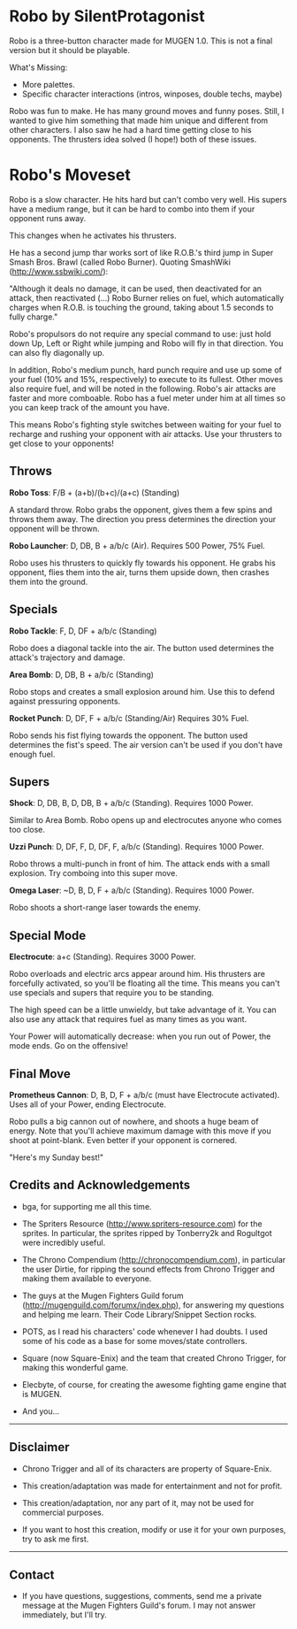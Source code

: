 
Robo by SilentProtagonist 
================================

Robo is a three-button character made for MUGEN 1.0.
This is not a final version but it should be playable.

What's Missing:

- More palettes.
- Specific character interactions (intros, winposes, double techs, maybe)

Robo was fun to make. He has many ground moves and funny poses. Still, I 
wanted to give him something that made him unique and different from other
characters. I also saw he had a hard time getting close to his opponents.
The thrusters idea solved (I hope!) both of these issues. 


Robo's Moveset
==============

Robo is a slow character. He hits hard but can't combo very well. 
His supers have a medium range, but it can be hard to combo into them if your 
opponent runs away.

This changes when he activates his thrusters.

He has a second jump thar works sort of like R.O.B.'s third jump in Super Smash Bros. 
Brawl (called Robo Burner). Quoting SmashWiki (http://www.ssbwiki.com/): 

"Although it deals no damage, it can be used, then deactivated for an attack,
then reactivated (...) Robo Burner relies on fuel, which automatically
charges when R.O.B. is touching the ground, taking about 1.5 seconds
to fully charge."

Robo's propulsors do not require any special command to use: just hold down
Up, Left or Right while jumping and Robo will fly in that direction. You can
also fly diagonally up.

In addition, Robo's medium punch, hard punch require and use up
some of your fuel (10% and 15%, respectively) to execute to its fullest. 
Other moves also require fuel, and will be noted in the following. Robo's 
air attacks are faster and more comboable. Robo has a fuel meter under him at all 
times so you can keep track of the amount you have.

This means Robo's fighting style switches between waiting for your fuel to recharge 
and rushing your opponent with air attacks. Use your thrusters to get close to your 
opponents!


Throws
--------------

**Robo Toss**: F/B + (a+b)/(b+c)/(a+c) (Standing)

A standard throw. Robo grabs the opponent, gives them a few spins and throws them away.
The direction you press determines the direction your opponent will be thrown.

**Robo Launcher**: D, DB, B + a/b/c (Air). Requires 500 Power, 75% Fuel.

Robo uses his thrusters to quickly fly towards his opponent. He grabs his opponent, 
flies them into the air, turns them upside down, then crashes them into the ground.

Specials
--------

**Robo Tackle**: F, D, DF + a/b/c (Standing)

Robo does a diagonal tackle into the air. The button used determines the
attack's trajectory and damage.

**Area Bomb**: D, DB, B + a/b/c (Standing)

Robo stops and creates a small explosion around him. Use this to defend against
pressuring opponents.

**Rocket Punch**: D, DF, F + a/b/c (Standing/Air) Requires 30% Fuel.

Robo sends his fist flying towards the opponent. The button used
determines the fist's speed. The air version can't be used if you 
don't have enough fuel.


Supers
------

**Shock**: D, DB, B, D, DB, B + a/b/c (Standing). Requires 1000 Power.

Similar to Area Bomb. Robo opens up and electrocutes anyone who comes too close.

**Uzzi Punch**: D, DF, F, D, DF, F, a/b/c (Standing). Requires 1000 Power.

Robo throws a multi-punch in front of him. The attack ends with a small explosion. 
Try comboing into this super move.

**Omega Laser**: ~D, B, D, F + a/b/c (Standing). Requires 1000 Power.

Robo shoots a short-range laser towards the enemy.


Special Mode
------------

**Electrocute**: a+c (Standing). Requires 3000 Power.

Robo overloads and electric arcs appear around him. His thrusters are 
forcefully activated, so you'll be floating all the time. This means you 
can't use specials and supers that require you to be standing.

The high speed can be a little unwieldy, but take advantage of it.
You can also use any attack that requires fuel as many times as you want.

Your Power will automatically decrease: when you run out of Power, 
the mode ends. Go on the offensive!

Final Move
----------

**Prometheus Cannon**: D, B, D, F + a/b/c (must have Electrocute activated). Uses all of your Power, ending Electrocute.

Robo pulls a big cannon out of nowhere, and shoots a huge beam 
of energy. Note that you'll achieve maximum damage with this move if you 
shoot at point-blank. Even better if your opponent is cornered. 

"Here's my Sunday best!"


Credits and Acknowledgements
----------------------------

- bga, for supporting me all this time.

- The Spriters Resource (http://www.spriters-resource.com) for the sprites. In particular,
  the sprites ripped by Tonberry2k and Rogultgot were incredibly useful.

- The Chrono Compendium (http://chronocompendium.com), in particular the user Dirtie, for
  ripping the sound effects from Chrono Trigger and making them available to everyone.

- The guys at the Mugen Fighters Guild forum (http://mugenguild.com/forumx/index.php),
  for answering my questions and helping me learn. Their Code Library/Snippet Section rocks.

- POTS, as I read his characters' code whenever I had doubts. I used some of his code as a
  base for some moves/state controllers.

- Square (now Square-Enix) and the team that created Chrono Trigger, for making this
wonderful game.

- Elecbyte, of course, for creating the awesome fighting game engine that is MUGEN.

- And you...

---------- 
Disclaimer
----------

- Chrono Trigger and all of its characters are property of Square-Enix.

- This creation/adaptation was made for entertainment and not for profit.

- This creation/adaptation, nor any part of it, may not be used for commercial purposes. 

- If you want to host this creation, modify or use it for your own purposes,
  try to ask me first.

-------
Contact
-------

- If you have questions, suggestions, comments, send me a private message at the Mugen Fighters Guild's forum.
  I may not answer immediately, but I'll try.